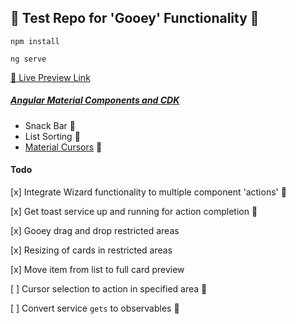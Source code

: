 ## 🐲 Test Repo for 'Gooey' Functionality 🐲

`npm install`

`ng serve`

[🥨 Live Preview Link](http://hot-waves.surge.sh/)

##### [Angular Material Components and CDK](https://material.angular.io/components/categories)

- Snack Bar 🥪
- List Sorting 🥫
- [Material Cursors](https://material.io/resources/icons/?style=baseline) 📠

#### Todo

[x] Integrate Wizard functionality to multiple component 'actions' 🧙‍

[x] Get toast service up and running for action completion 🍞

[x] Gooey drag and drop restricted areas

[x] Resizing of cards in restricted areas

[x] Move item from list to full card preview

[ ] Cursor selection to action in specified area 🛀

[ ] Convert service `gets` to observables 🍋
